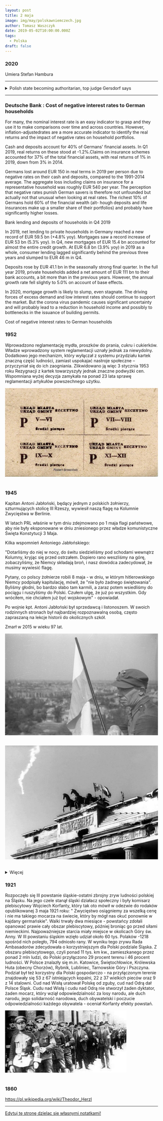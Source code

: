 ```yaml
---
layout: post
title: 2 maja
image: img/may/polskawniemczech.jpg
author: Tomasz Waszczyk
date: 2019-05-02T10:00:00.000Z
tags:
  - Polska
draft: false
---
```


### 2020

Umiera Stefan Hambura

---

<details><summary>Polish state becoming authoritarian, top judge Gersdorf says</summary>
<br>
The outgoing head of Poland's Supreme Court says the nationalist ruling Law and Justice Party (PiS) is moving the country towards an authoritarian state.

Prof Malgorzata Gersdorf, retiring after a six-year term, was speaking to broadcaster TVN24.

Asked if Poland was an authoritarian state, she said "not yet I hope, but we're moving towards one fast".

She cited the party's determination to hold a presidential election next month by postal vote only.

The controversial election, expected to go ahead despite the coronavirus lockdown, sidelines the state electoral commission.

Mrs Gersdorf has defended the supreme court's independence and rebuffed accusations by the governing party and its ally President Andrzej Duda that Polish judges are a privileged and corrupt "caste" that protect their own interests, not the peoples'.

"I paid for defending judicial and judges' independence, becoming the target of both petty and brutal attacks. I wasn't prepared," Mrs Gersdorf wrote in a farewell letter to her colleagues.

With the country under lockdown, Mrs Gersdorf did not convene a general assembly of the court to nominate her successor.

President Duda on Thursday appointed Kamil Zaradkiewicz, a former Justice Ministry official during the previous PiS government, as her interim successor to organise that process.

Judge Zaradkiewicz was appointed to the Supreme Court in 2018 by President Duda.

"In my opinion, Professor Gersdorf gave up. I think she and the others are tired of having to deal with this constantly for four years," Patryk Wachowiec, legal analyst for the Civil Development Forum think tank told the BBC.

On Wednesday, the European Commission launched the latest in a string of legal challenges against the government's judicial reforms.

With Mrs Gersdorf's departure and the retirement of four other judges, critics of the reforms say the governing camp will move swiftly to politically capture the Supreme Court, just as they say it has already packed the Constitutional Tribunal and the body that appoints judges - the National Council of the Judiciary - with loyalists.

PiS justifies its wide-ranging changes by citing opinion polls that show Poles are frustrated with the judicial system's slowness and complexity, with trials regularly dragging on for months. However, there is no evidence the procedures are more efficient now after four years of reform.

The governing camp denies the reform has eroded judicial independence and the rule of law, arguing that the courts are more democratic because they are now better equipped to defend citizens' interests. The European Commission, the OSCE international security body, the Council of Europe, and legal associations from the US, the UK and across Europe disagree.

The European Commission says new legislation broadens the disciplinary measures that can be taken against judges and can be used as "a system of political control of the content of judicial decisions".

Mr Wachowiec is pessimistic about the future of the Supreme Court's independence partly because of the European Commission's lack of decisive action.

"Acting always too late and trying to engage in debate in the face of blatant violations of the rule of law, the 'new' Supreme Court will eventually share the fate of its counterpart, the Constitutional Tribunal - loyal to the government, hostile to the public and not impartial," he said.
</details>

<!-- Telefon do Smoka (vide 2 lutego) zapytać czy robi coś ciekawego.. -->

---

### Deutsche Bank : Cost of negative interest rates to German households



For many, the nominal interest rate is an easy indicator to grasp and they use it to make comparisons over time and across countries. However, inflation-adjustedrates are a more accurate indicator to identify the real returns and the impact of negative rates on household portfolios.

Cash and deposits account for 40% of Germans' financial assets. In Q1 2019, real returns on these stood at -1.2%.Claims on insurance schemes accounted for 37% of the total financial assets, with real returns of 1% in 2019, down from 3% in 2014.

Germans lost around EUR 150 in real terms in 2019 per person due to negative rates on their cash and deposits, compared to the 1991-2014 average. The aggregate loss including claims on insurance for a representative household was roughly EUR 540 per year. The perception that negative rates punish German savers is therefore not unfounded but actually not that unusual when looking at real rates. The richest 10% of Germans hold 60% of the financial wealth (alt- hough deposits and life insurances make up a smaller share of their portfolios) and probably have significantly higher losses.

Bank lending and deposits of households in Q4 2019

In 2019, net lending to private households in Germany reached a new record of EUR 59.5 bn (+4.8% yoy). Mortgages saw a record increase of EUR 53 bn (5.3% yoy). In Q4, new mortgages of EUR 15.4 bn accounted for almost the entire credit growth. At EUR 6.8 bn (3.9% yoy) in 2019 as a whole, consumer lending lagged significantly behind the previous three years and slumped to EUR 46 m in Q4.

Deposits rose by EUR 41.1 bn in the seasonally strong final quarter. In the full year 2019, private households added a net amount of EUR 111 bn to their bank accounts, a bit more than in the previous years. However, the annual growth rate fell slightly to 5.0% on account of base effects.

In 2020, mortgage growth is likely to slump, even stagnate. The driving forces of excess demand and low interest rates should continue to support the market. But the corona virus pandemic causes significant uncertainty and will probably lead to a reduction in household income and possibly to bottlenecks in the issuance of building permits.

Cost of negative interest rates to German households

### 1952

Wprowadzono reglamentację mydła, proszków do prania, cukru i cukierków.
Władze wprowadzony system reglamentacji
uznały jednak za niewydolny. Dodatkowo jego
mechanizm, który wyłączał z systemu
przydziału kartek znaczną część ludności,
zamiast uspokajać nastroje społeczne –
przyczyniał się do ich zaogniania.
Zlikwidowano ją więc 3 stycznia 1953 roku
Rezygnacji z kartek towarzyszyły jednak
znaczne podwyżki cen. Wspomniana wyżej
decyzja zamykała na ponad 23 lata sprawę
reglamentacji artykułów powszechnego
użytku.

<img src="./img/may/reglamentacja.jpg"><br><br>

### 1945

Kapitan Antoni Jabłoński, będący jednym z polskich żołnierzy, szturmujących stolicę III Rzeszy, wywiesił naszą flagę na Kolumnie Zwycięstwa w Berlinie.

W latach PRL właśnie w tym dniu zdejmowano po 1 maja flagi państwowe, aby nie były eksponowane w dniu zniesionego przez władze komunistyczne Święta Konstytucji 3 Maja.

Kilka wspomnień Antoniego Jabłońskiego:

"Dotarliśmy do niej w nocy, do świtu siedzieliśmy pod schodami wewnątrz Kolumny, kryjąc się przed ostrzałem. Dopiero rano weszliśmy na górę, zobaczyliśmy, że Niemcy składają broń, i nasz dowódca zadecydował, że musimy wywiesić flagę.

Pytany, co polscy żołnierze robili 8 maja - w dniu, w którym hitlerowskiego Niemcy podpisały kapitulację, mówił, że "nie było żadnego świętowania". Byliśmy głodni, bo bardzo słabo tam karmili, a zaraz potem wsiedliśmy do pociągu i ruszyliśmy do Polski. Czułem ulgę, że już po wszystkim. Gdy wróciłem, nie chciałem już być wojskowym" - opowiadał.

Po wojnie kpt. Antoni Jabłoński był sprzedawcą i listonoszem. W swoich rodzinnych stronach był najbardziej rozpoznawalną osobą, często zapraszaną na lekcje historii do okolicznych szkół.

Zmarł w 2015 w wieku 97 lat.

<img src="./img/may/jablonski.jpg"><br><br>

<img src="./img/may/polskawniemczech.jpg"><br><br>

<details><summary>Więcej</summary>
<br>
Operacja berlińska: Armia Czerwona wraz z oddziałami 1. Armii Wojska Polskiego zdobyła Berlin. Polacy zawiesili biało-czerwony sztandar na Kolumnie Zwycięstwa.

Ciężar walk pierwszych dni operacji berlińskiej spoczął na barkach żołnierzy 1. Frontu Białoruskiego i Ukraińskiego. Przełamanie trzech pasów obrony miasta umożliwiłoby rozwinięcie natarcia w celu okrążenia stolicy. Już 20 kwietnia oddziały 1. Frontu Białoruskiego włamały się w zewnętrzny obwód obrony Berlina. Nazajutrz przełamany został już wewnętrzny obwód. 79. korpusowi 3. armii uderzeniowej udało się nawiązać walki o północno-wschodnią część miasta. 22 kwietnia wszystkie oddziały 1. Frontu Białoruskiego osiągnęły wewnętrzny obwód obrony, natomiast 1. Front Ukraiński rozpoczął działania w kierunku kanału Teltow. Być może obrona niemiecka miałaby większe szanse powodzenia, gdyby nie rozbieżność zdań pomiędzy dowódcami frontowymi a Adolfem Hitlerem. Konflikt, wynikający z niezachwianej pewności führera o jego własnej nieomylności, znacznie wypłynął na sukcesywność działań. Obłędne decyzje nie pozostawiały najmniejszych wątpliwości, iż Hitler był już wtedy wrakiem człowieka. Zaczęło to dostrzegać jego najbliższe otoczenie. Hermann Göring zdecydował się 20 kwietnia na ucieczkę z Berlina, Heinrich Himmler i Joachim von Ribbentrop starali się oczyścić z wcześniejszych win, nawiązując rozmowy z aliantami zachodnimi na temat separatystycznego pokoju. Jedynie Joseph Goebbels namawiał Hitlera do pozostania w Berlinie, trwając przy nim do końca. Była to jedna wielka gra pomiędzy tymi, którzy stanowili kiedyś o sile III Rzeszy. Gra o przetrwanie, o możliwość walki do końca i zapewnienie sobie "ułaskawienia" po zakończeniu zmagań wojennych. Rozbieżności zauważalne były przede wszystkim w poglądach wyższych dowódców, którzy nie uważali upadku Berlina za koniec wojny i Hitlera, twierdzącego, iż utrata miasta definitywnie przekreśla szanse dalszego oporu. Gen. Heinrici, dowódca Grupy Armii "Wisła", uważał za sprawę priorytetową ratowanie sił 9. armii. Dążył do odpuszczenia stolicy Armii Czerwonej i utworzenia nowego frontu, co mogło przedłużyć wojnę i umożliwić efektywniejszą obronę. Hitler kazał jednak bronić miasta do ostatniego żołnierza, bez względu na straty. Dla samego Heinriciego nieomal skończyło się to tragicznie, bowiem Hitler zwolnił go 28 kwietnia i tylko zdrowy rozsądek generała uratował go od śmierci. Nie udał się bowiem do niemieckiego wodza, aby interweniować. Gdyby zdecydował się na taki krok, z pewnością zostałby rozstrzelany. 22 kwietnia przez radio Goebbels wezwał berlińczyków do wszelkiej możliwej pomocy, jaką mogliby nieść wojsku. Tego samego dnia Hitler zaakceptował plan obrony stolicy, nakazując otoczonym oddziałom 9. armii wyjście z okrążenia i spotkanie z 12. armią gen. Wencka. Po połączeniu obie armie zaatakować miały tyły 1. Frontu Ukraińskiego. W nocy z 22 na 23 kwietnia również radzieckie dowództwo podjęło generalne decyzje strategiczne. Zdecydowano się na zlikwidowanie zgrupowania frankfurcko-gubińskiego siłami 1. Frontu Ukraińskiego i 1. Frontu Białoruskiego. W dniach 24-25 kwietnia marszałkowie Gieorgij Żukow i Iwan Koniew odnieśli pełny sukces, okrążając dwa niemieckie zgrupowania, z których każde liczyło po 200 tys. ludzi. 26 kwietnia w Torgau nad Łabą doszło do spotkania wojsk radzieckich i amerykańskich. Oddziały 5. armii z 1. Frontu Ukraińskiego nawiązały kontakt z 1. armią. Dzięki temu siły III Rzeszy zostały podzielone na dwie części, tworząc również dwa fronty - północny i południowy. Tymczasem zacięte walki rozpoczął 2. Front Białoruski. Żołnierze marsz. Konstantego Rokossowskiego ruszyli do natarcia o świcie 20 kwietnia po godzinnym przygotowaniu artyleryjskim. Ze względu na złą pogodę znacznie ograniczono działanie lotnictwa, co utrudniło wykonanie zadań postawionych przez dowództwo. Udało się uchwycić szereg przyczółków na zachodnim brzegu rzeki, jednak Niemcy bronili się niezwykle zaciekle. Do 25 kwietnia żołnierze 2. Frontu Białoruskiego przełamali obronę na całej długości od Szczecina do Schwedt, wiążąc w walce siły niemieckiej 3. Armii Pancernej. W wyniku natarcia udało się dotrzeć do linii obronnej na rzece Randow.

Okrążenie 4. APanc. i 9. armii umożliwiło Sowietom likwidację poważnych sił niemieckich. Zadaniem tym zajęły się 3., 69. i 33. armia 1. Frontu Białoruskiego oraz 28. i 3. armia 1. Frontu Ukraińskiego. Do całej akcji weszły również główne siły 2. ALot. 24 kwietnia Niemcy podjęli próbę wyjścia z okrążenia, lecz zakończyła się ona fiaskiem. Dwa dni później starali się wykonać podobny manewr, ale i tym razem górą była Armia Czerwona. W dniu 26 kwietnia radzieckie lotnictwo dokonało czterech nalotów, których celem było zgrupowanie wspomnianych wojsk wroga. Powoli następowała likwidacja okrążonych oddziałów, jednak zaangażowanie poważnych sił do niszczenia kotła znacznie opóźniłoby włączenie ich do walk o Berlin. Naczelne Dowództwo Niemieckie wydało rozkaz 9. armii, aby starała się połączyć z 12. armią. Do połączenia nie doszło, mimo iż część sił podjęła próbę przerwania pierścienia i wydostała się z okrążenia. 1 maja resztki 9 armii zostały rozbite, będąc ok. 4 km. na wschód od czołowych oddziałów gen. Wencka. Wobec niepowodzeń generał zdecydował się teraz na przyjście z pomocą oblężonemu Berlinowi. 28 kwietnia podjął uderzenie w kierunku Poczdamu, lecz zatrzymał go skuteczny opór żołnierzy 1. Frontu Ukraińskiego. Nawet gdyby podjęta próba zakończyła się sukcesem (zaledwie nieliczne oddziały dotarły do Poczdamu), na niewiele by się zdała. 29 kwietnia walki toczyły się już w centrum stolicy, a żołnierze radzieccy zdobywali budynki sektora nr 9 "Zitadelle". Od 25 kwietnia, od dnia, w którym zamknął się pierścień okalający Berlin, rozpoczął się okres walk ulicznych. Kolejne odcinki zostawały zdobyte, co umożliwiło zbliżenie do serca miasta (najważniejsze budynki rządowe, w tym Reichstag). Cały czas trwały naloty na miasto, szczególnie silne w miejscach, gdzie znajdowały się jednostki dowództwa i sztaby sił zbrojnych. 27 kwietnia został zdobyty Poczdam, co zamknęło możliwość przyjścia z pomocą Berlinowi od zachodu i południa. 30 kwietnia w godzinach popołudniowych 3. armia uderzeniowa zdobyła Reichstag. Niemalże w tym samym czasie Adolf Hitler popełnił samobójstwo. 2 maja Berlin skapitulował.

W pierwszych dniach maja oddziały 1. Frontu Białoruskiego i 1. Frontu Ukraińskiego, które nie brały udziału w walkach o miast, ścigały resztki 12. armii. Gen. Wenck dążył do dotarcia nad Łabę, gdzie mógłby poddać się Amerykanom. 7 maja wojska radzieckie wyszły nad Łabę. W tym samym czasie wojska 2. Frontu Białoruskiego opanowywały północną część kraju. 3 maja osiągnięto brzeg Morza Bałtyckiego, a nazajutrz wschodni brzeg Łaby. Nawiązano styczność z brytyjską 2. armią.

Według "Berlin 1945" Zdzisława Stąpora (strony 44, 45 i 46) w bitwie o Berlin brały udział następujące polskie związki operacyjne i taktyczne:

"1 i 2 armia WP, 1 korpus pancerny, 1 mieszany korpus lotniczy (od 23 kwietnia), 2 dywizja artylerii i 1 brygada moździerzy. Tworzyły one dwa zgrupowania uderzeniowe, których jedno działało w składzie 1 Frontu Białoruskiego (1 armia WP z 1 mieszanym korpusem lotniczym oraz 1 brygada moździerzy, wspierająca ogniem natarcie radzieckiej 47 armii). Drugie zgrupowanie uczestniczyło w operacji zaczepnej 1 Frontu Ukraińskiego (2 armia WP wzmocniona 1 KPanc, 2 DArt i 14 BAPanc). Główne ogniwa tych zgrupowań, tj. 1 i 2 armia WP, stanowiły pełnowartościowe związki operacyjne. W składzie 1 armii WP znajdowały się następujące jednostki bojowe:

1, 2, 3, 4 i 6 dywizje piechoty, 1 brygada kawalerii, 1 dywizja i 1 dywizjon artylerii przeciwlotniczej, 1 brygada artylerii armat, 2 i 3 brygady artylerii haubic, 4 brygada artylerii przeciwpancernej, 5 brygada artylerii ciężkiej, 1 pułk moździerzy, 5 dywizjon pomiarów artyleryjskich, 4 pułk czołgów ciężkich, 13 pułk i 7 dywizjon artylerii pancernej, 1 brygada i 7 batalion inżynieryjno-saperskie, 6 i 31 bataliony pontonowo-mostowe, 1 i 2 bataliony budowy dróg, 3 batalion budowy mostów, 2 batalion miotaczy ognia, 3 batalion obrony przeciwchemicznej, 1 pułk i 2 batalion łączności oraz pięć kompanii telefonicznych i telegraficznych, 1 mieszany korpus lotniczy (2 dywizja lotnictwa szturmowego i 3 dywizja lotnictwa myśliwskiego), 4 mieszana dywizja lotnicza, 13 pułk lotnictwa transportowego, 17 pułk i 103 eskadra lotnictwa łącznikowego.

Na czas operacji berlińskiej dowództwo 1 Frontu Białoruskiego wzmocniło 1 armię WP siłami 41 pułku artylerii rakietowej, a na okres forsowania Odry - 274 batalionem amfibii (90 samochodów pływających). 

2 armia WP miała na swoim składzie:
5, 7, 8, 9, 10 dywizje piechoty, 2 dywizje artylerii, 3 dywizję artylerii przeciwlotniczej, 9 i 14 brygady artylerii przeciwpancernej, 3 pułk moździerzy, 8 dywizjon pomiarów artyleryjskich, 1 korpus i 16 brygadę pancerne, 5 pułk czołgów ciężkich, 28 pułk artylerii pancernej, 4 brygadę inżynieryjno-saperską, 3 batalion obrony przeciwchemicznej, 4 pułk i 10 batalion łączności oraz trzy kompanie telefoniczne, 12 kompanię obserwacyjno-meldunkową i 3 eskadrę lotnictwa łącznikowego.

Ponadto 2 armia WP została wzmocniona przez dowódcę 1 Frontu Ukraińskiego siłami 98 pułku artylerii rakietowej oraz 105 i 108 batalionami pontonowo-mostowymi. 

Z analizy porównawczej sił i środków armii polskich wynika, że zgrupowanie wojsk 2 armii WP było silniejsze. Liczyło ono 89 822 żołnierzy, podczas gdy stan osobowy 1 armii WP (z jednostkami przydzielonymi) wynosił 78 556 żołnierzy. Stany bojowe w dywizjach 2 armii WP sięgały przeciętnie 90% stanu etatowego ludzi oraz prawie 100% uzbrojenia i sprzętu technicznego. W 1 armii WP stany wynosiły 70-75% w ludziach i 70-90% w sprzęcie. 2. armia WP miała ogółem ponad 1442 działa i moździerze (bez artylerii przeciwlotniczej) oraz 450 czołgów i dział pancernych (w tej liczbie 273 czołgi i działa pancerne 1 KPanc). Natomiast 1 armia WP miała 1147 dział i moździerzy, tylko 90 czołgów i dział pancernych, ale też 422 samoloty." 

1. armia WP gen. Popławskiego miała za cel sforsowanie Odry na odcinku Siekierki-Gozdowice. 2. armia WP gen. Świerczewskiego otrzymała zadanie sforsowania Nysy Łużyckiej. 2. armia uzyskała gotowość bojową w nocy z 15 na 16 kwietnia. W pierwszym etapie operacji berlińskiej 1. armia wykonała początkowe założenia, przekraczając Odrę we wspomnianym rejonie. W dniach 16-17 kwietnia złe warunki atmosferyczne praktycznie uniemożliwiły działania polskiego lotnictwa. Dopiero nazajutrz samoloty mogły wejść do walki. Przez trzy dni trwały zacięte boje i 19 kwietnia Polacy uwieńczyli je sukcesem. 2. DP przekroczyła Starą Odrę i ok. 23.00 opanowała Neugaul. Pierwszy etap działań zakończył się sporym sukcesem. Z kolei 2. armii WP przyszło w udziale forsowanie Nysy Łużyckiej. |W ciągu trzech dni polskim żołnierzom udało się przełamać niemiecką obronę na głównym pasie i wedrzeć się w drugi z nich. 18 kwietnia 2. armia została zaatakowana od południa przez odwody Grupy Armii "Środek". Udało się jednak odeprzeć natarcie. W drugiej fazie operacji 1. armia miała za cel osłanianie od północy sił 1. Frontu Białoruskiego, które uderzyły na Berlin. Z zadania tego polscy żołnierze wywiązali się znakomicie, wspomagani dodatkowo przez 61. armię. Razem z Sowietami rozpoczęli oni okrążenie miasta od północy. Żołnierze gen. Świerczewskiego początkowo uderzali na kierunku drezdeńskim. Od 22 kwietnia 2 armia WP zatrzymywała uderzenia Grupy Armii "Środek", pomagając i umożliwiając wyjście sił 1. Frontu Ukraińskiego nad Łabę. Ostatnim etapem operacji była bitwa o samo miasto, tocząca się na ulicach Berlina. Polacy odegrali dużą rolę w całym przedsięwzięciu, pokazując waleczność i męstwo, jakie towarzyszyło im od początku II wojny światowej. Obok flagi radzieckiej jedynie polska powiewała nad zgliszczami Berlina. 1. armia WP nie tylko uczestniczyła w walkach ulicznych. Zadaniem Polaków było również osłanianie sił 1. Frontu Białoruskiego oraz odparcie sił gen. Steinera, który starał się przynieść pomoc walczącemu miastu. 2. armia wraz z oddziałami 1. Frontu Ukraińskiego stawiała czoła Grupie Armii "Środek", której dowództwo zdecydowało się na przeciwuderzenie w ostatniej fazie operacji berlińskiej. Po zdobyciu stolicy III Rzeszy, 4 maja, gen. Świerczewski otrzymał dyrektywę o włączeniu 2. armii WP do sił, mających uczestniczyć w operacji praskiej. 
</details>

### 1921

Rozpoczęło się III powstanie śląskie-ostatni zbrojny zryw ludności polskiej na Śląsku.
Na jego czele stanął śląski działacz społeczny i były komisarz plebiscytowy Wojciech Korfanty, który tak oto mówił w odezwie do rodaków opublikowanej 3 maja 1921 roku:
" Zwycięstwo osiągniemy za wszelką cenę i nie ma takiego mocarza na świecie, który by mógł nas okuć ponownie w kajdany germańskie".
Walki trwały dwa miesiące - powstańcy zdołali opanować prawie cały obszar plebiscytowy, później broniąc go przed siłami niemieckimi. Najpoważniejsze starcia miały miejsce w okolicach Góry św. Anny. W III powstaniu śląskim wzięło udział około 60 tys. Polaków -1218 spośród nich poległo, 794 odniosło rany.
W wyniku tego zrywu Rada Ambasadorów zdecydowała o korzystniejszym dla Polski podziale Śląska. Z obszaru plebiscytowego, czyli ponad 11 tys. km kw., zamieszkanego przez ponad 2 mln ludzi, do Polski przyłączono 29 procent terenu i 46 procent ludności. W Polsce znalazły się m.in. Katowice, Świętochłowice, Królewska Huta (obecny Chorzów), Rybnik, Lubliniec, Tarnowskie Góry i Pszczyna. Podział był też korzystny dla Polski gospodarczo - na przyłączonym terenie znajdowały się 53 z 67 istniejących kopalni, 22 z 37 wielkich pieców oraz 9 z 14 stalowni.
Cud nad Wisłą uratował Polskę od zguby, cud nad Odrą dał Polsce Śląsk. Cudu nad Wisłą i cudu nad Odrą nie stworzył żaden dyktator, żaden mocarz, który wziął odpowiedzialność za losy narodu, ale duch narodu, jego solidarność narodowa, duch obywatelski i poczucie odpowiedzialności każdego obywatela - oceniał Korfanty efekty powstań.

<img src="./img/april/powstanie_slaskei.jpg"><br><br>

### 1860

https://pl.wikipedia.org/wiki/Theodor_Herzl

---

<a href="https://github.com/TomaszWaszczyk/historia.waszczyk.com/edit/master/src/content/may-2.md" target="_blank">Edytuj tę stronę dzieląc się własnymi notatkami!</a>
